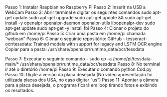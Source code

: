 Passo 1: Instalar Raspbian no Raspberry Pi
Passo 2: Inserir na USB a WebCam
Passo 3: Abrir terminal e digitar os seguintes comandos
sudo apt-get update
sudo apt-get upgrade
sudo apt-get update && sudo apt-get install -y openalpr openalpr-daemon openalpr-utils libopenalpr-dev
sudo apt-get update
sudo apt-get -y install fbi
Passo 4: Clonar o projeto do github em /home/pi
Passo 5: Criar uma pasta em /home/pi chamada “webcan”
Passo 6: 
Clonar o seguinte repositório: GitHub - tesseract-ocr/tessdata: Trained models with support for legacy and LSTM OCR engine
Copiar para a pasta: /usr/share/openalpr/runtime_data/ocr/tessdata

Passo 7: Executar o seguinte comando - 
sudo cp -a /home/pi/tessdata-main/* /usr/share/openalpr/runtime_data/ocr/tessdata
Passo 8: No terminal ir até o diretório /home/pi
Passo 9: Executar o comando python Cod.py
Passo 10: Digite a versão da placa desejada (No vídeo apresentação foi utilizada placas dos USA, no caso digitar “us”)
Passo 11: Apontar a câmera para a placa desejada, o programa ficará em loop tirando fotos e exibindo os resultados.


